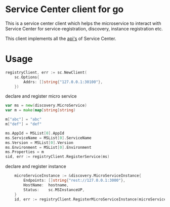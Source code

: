 # Service Center client for go
This is a service center client which helps the microservice to interact with Service Center
for service-registration, discovery, instance registration etc.

This client implements all the [api's](https://rawcdn.githack.com/go-chassis/service-center/master/docs/api-docs.html) of Service Center.


# Usage
 
```go
registryClient, err := sc.NewClient(
	sc.Options{
		Addrs: []string{"127.0.0.1:30100"},
	})
```
declare and register micro service
```go
var ms = new(discovery.MicroService)
var m = make(map[string]string)

m["abc"] = "abc"
m["def"] = "def"

ms.AppId = MSList[0].AppId
ms.ServiceName = MSList[0].ServiceName
ms.Version = MSList[0].Version
ms.Environment = MSList[0].Environment
ms.Properties = m
sid, err := registryClient.RegisterService(ms)
```
declare and register instance
```go
	microServiceInstance := &discovery.MicroServiceInstance{
		Endpoints: []string{"rest://127.0.0.1:3000"},
		HostName:  hostname,
		Status:    sc.MSInstanceUP,
	}
	id, err := registryClient.RegisterMicroServiceInstance(microServiceInstance)
```